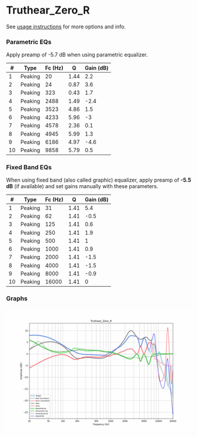 # Truthear_Zero_R
See [usage instructions](https://github.com/jaakkopasanen/AutoEq#usage) for more options and info.

### Parametric EQs
Apply preamp of -5.7 dB when using parametric equalizer.

|   # | Type    |   Fc (Hz) |    Q |   Gain (dB) |
|-----|---------|-----------|------|-------------|
|   1 | Peaking |        20 | 1.44 |         2.2 |
|   2 | Peaking |        24 | 0.87 |         3.6 |
|   3 | Peaking |       323 | 0.43 |         1.7 |
|   4 | Peaking |      2488 | 1.49 |        -2.4 |
|   5 | Peaking |      3523 | 4.86 |         1.5 |
|   6 | Peaking |      4233 | 5.96 |        -3   |
|   7 | Peaking |      4578 | 2.36 |         0.1 |
|   8 | Peaking |      4945 | 5.99 |         1.3 |
|   9 | Peaking |      6186 | 4.97 |        -4.6 |
|  10 | Peaking |      9858 | 5.79 |         0.5 |

### Fixed Band EQs
When using fixed band (also called graphic) equalizer, apply preamp of **-5.5 dB** (if available) and set gains manually with these parameters.

|   # | Type    |   Fc (Hz) |    Q |   Gain (dB) |
|-----|---------|-----------|------|-------------|
|   1 | Peaking |        31 | 1.41 |         5.4 |
|   2 | Peaking |        62 | 1.41 |        -0.5 |
|   3 | Peaking |       125 | 1.41 |         0.6 |
|   4 | Peaking |       250 | 1.41 |         1.9 |
|   5 | Peaking |       500 | 1.41 |         1   |
|   6 | Peaking |      1000 | 1.41 |         0.9 |
|   7 | Peaking |      2000 | 1.41 |        -1.5 |
|   8 | Peaking |      4000 | 1.41 |        -1.5 |
|   9 | Peaking |      8000 | 1.41 |        -0.9 |
|  10 | Peaking |     16000 | 1.41 |         0   |

### Graphs
![](./Truthear_Zero_R.png)
